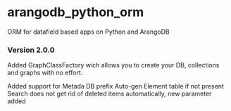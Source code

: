 # arangodb_python_orm
ORM for datafield based apps on Python and ArangoDB

### Version 2.0.0
Added GraphClassFactory wich allows you to create your DB, collections and graphs with no effort.

Added support for Metada DB prefix
Auto-gen Element table if not present
Search does not get rid of deleted items automatically, new parameter added